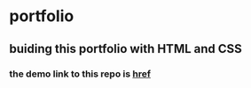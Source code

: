 # portfolio
## buiding this portfolio with HTML and CSS
### the demo link to this repo is [href](https://olatorera.github.io/portfolio/)
